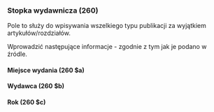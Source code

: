 ### Stopka wydawnicza (260)
Pole to służy do wpisywania wszelkiego typu publikacji za wyjątkiem artykułów/rozdziałów.  

Wprowadzić następujące informacje - zgodnie z tym jak je podano w źródle.

#### Miejsce wydania (260 $a)
#### Wydawca (260 $b)
#### Rok (260 $c)
